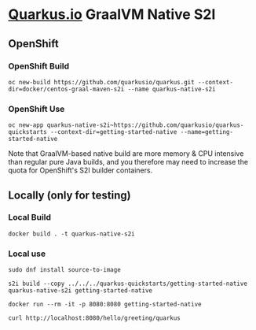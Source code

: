 # [Quarkus.io](http://quarkus.io) GraalVM Native S2I

## OpenShift

### OpenShift Build

    oc new-build https://github.com/quarkusio/quarkus.git --context-dir=docker/centos-graal-maven-s2i --name quarkus-native-s2i

### OpenShift Use

    oc new-app quarkus-native-s2i~https://github.com/quarkusio/quarkus-quickstarts --context-dir=getting-started-native --name=getting-started-native

Note that GraalVM-based native build are more memory & CPU intensive than regular pure Java builds,
and you therefore may need to increase the quota for OpenShift's S2I builder containers.

## Locally (only for testing)

### Local Build

    docker build . -t quarkus-native-s2i

### Local use

    sudo dnf install source-to-image

    s2i build --copy ../../../quarkus-quickstarts/getting-started-native quarkus-native-s2i getting-started-native

    docker run --rm -it -p 8080:8080 getting-started-native

    curl http://localhost:8080/hello/greeting/quarkus

